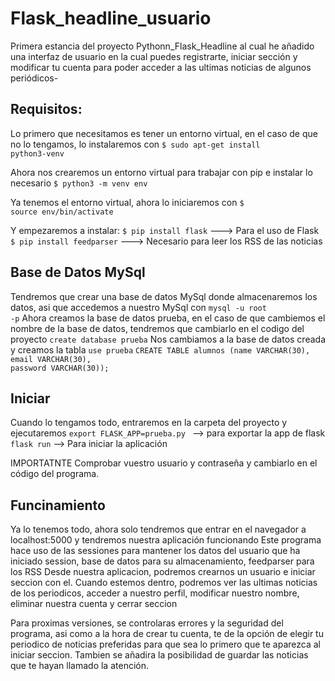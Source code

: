 # Flask_headline_usuario
Primera estancia del proyecto Pythonn_Flask_Headline al cual he añadido una interfaz de usuario en la cual puedes registrarte, iniciar sección y modificar tu cuenta para poder acceder a las ultimas noticias de algunos periódicos-

## Requisitos:
Lo primero que necesitamos es tener un entorno virtual, en el caso de que no lo tengamos, lo instalaremos con 
<code>$ sudo apt-get install python3-venv</code>

Ahora nos crearemos un entorno virtual para trabajar con pip e instalar lo necesario
<code>$ python3 -m venv env</code>

Ya tenemos el entorno virtual, ahora lo iniciaremos con
<code>$ source env/bin/activate</code>

Y empezaremos a instalar:
<code>$ pip install flask</code> ---> Para el uso de Flask
<code>$ pip install feedparser</code> --->  Necesario para leer los RSS de las noticias

## Base de Datos MySql
Tendremos que crear una base de datos MySql donde almacenaremos los datos, asi que accedemos a nuestro MySql con
<code>mysql -u root -p</code>
Ahora creamos la base de datos prueba, en el caso de que cambiemos el nombre de la base de datos, tendremos que cambiarlo en el     codigo del proyecto
<code>create database prueba</code>
Nos cambiamos a la base de datos creada y creamos la tabla
<code>use prueba</code>
<code>CREATE TABLE alumnos (name VARCHAR(30), email VARCHAR(30), password VARCHAR(30));</code>

## Iniciar
Cuando lo tengamos todo, entraremos en la carpeta del proyecto y ejecutaremos 
<code>export FLASK_APP=prueba.py </code> --> para exportar la app de flask
<code>flask run</code> --> Para iniciar la aplicación


IMPORTATNTE
Comprobar vuestro usuario y contraseña y cambiarlo en el código del programa.

## Funcinamiento
Ya lo tenemos todo, ahora solo tendremos que entrar en el navegador a localhost:5000 y tendremos nuestra aplicación funcionando
Este programa hace uso de las sessiones para mantener los datos del usuario que ha iniciado session, base de datos para su almacenamiento, feedparser para los RSS
   Desde nuestra aplicacion, podremos crearnos un usuario e iniciar seccion con el.
   Cuando estemos dentro, podremos ver las ultimas noticias de los periodicos, acceder a nuestro perfil, modificar nuestro nombre, eliminar nuestra cuenta y cerrar seccion
   
   Para proximas versiones, se controlaras errores y la seguridad del programa, asi como a la hora de crear tu cuenta, te de la opción de elegir tu periodico de noticias preferidas para que sea lo primero que te aparezca al iniciar seccion.
   Tambien se añadira la posibilidad de guardar las noticias que te hayan llamado la atención.
